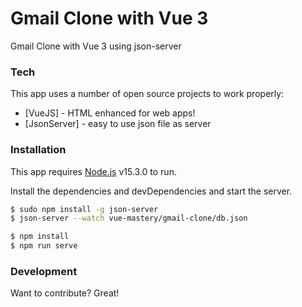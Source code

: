 # Gmail Clone with Vue 3

Gmail Clone with Vue 3 using json-server

### Tech

This app uses a number of open source projects to work properly:

* [VueJS] - HTML enhanced for web apps!
* [JsonServer] - easy to use json file as server

### Installation

This app requires [Node.js](https://nodejs.org/) v15.3.0 to run.

Install the dependencies and devDependencies and start the server.

```sh
$ sudo npm install -g json-server
$ json-server --watch vue-mastery/gmail-clone/db.json
```

```sh
$ npm install
$ npm run serve
```

### Development

Want to contribute? Great!


